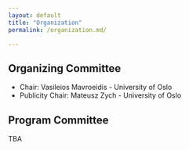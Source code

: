 ```yaml
---
layout: default
title: "Organization"
permalink: /organization.md/

---
```



## Organizing Committee

* Chair: Vasileios Mavroeidis - University of Oslo
* Publicity Chair: Mateusz Zych - University of Oslo


## Program Committee
TBA
